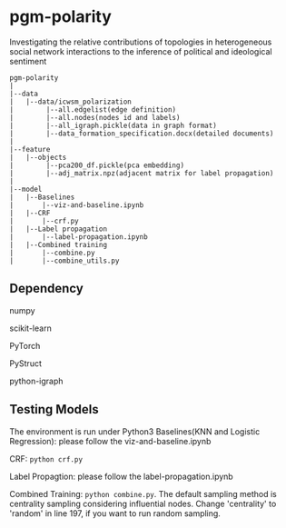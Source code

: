 # pgm-polarity
Investigating the relative contributions of topologies in heterogeneous social network interactions to the inference of political and ideological sentiment

```
pgm-polarity
|
|--data
|   |--data/icwsm_polarization
|        |--all.edgelist(edge definition)
|        |--all.nodes(nodes id and labels)
|        |--all_igraph.pickle(data in graph format)
|        |--data_formation_specification.docx(detailed documents)
|
|--feature
|   |--objects
|        |--pca200_df.pickle(pca embedding)
|        |--adj_matrix.npz(adjacent matrix for label propagation)
|
|--model
|   |--Baselines
|       |--viz-and-baseline.ipynb
|   |--CRF
|       |--crf.py
|   |--Label propagation
|       |--label-propagation.ipynb
|   |--Combined training
|       |--combine.py
|       |--combine_utils.py
```
## Dependency
numpy

scikit-learn

PyTorch

PyStruct

python-igraph

## Testing Models
The environment is run under Python3
Baselines(KNN and Logistic Regression): please follow the viz-and-baseline.ipynb

CRF: ```python crf.py```

Label Propagtion: please follow the label-propagation.ipynb

Combined Training: ```python combine.py```. The default sampling method is centrality sampling considering influential nodes. Change 'centrality' to 'random' in line 197, if you want to run random sampling.
